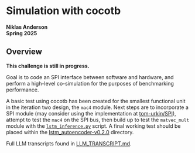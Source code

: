 # Simulation with cocotb

**Niklas Anderson**  
**Spring 2025**

## Overview

**This challenge is still in progress.**

Goal is to code an SPI interface between software and hardware, and perform a high-level co-simulation for the purposes of benchmarking performance.

A basic test using cocotb has been created for the smallest functional unit in the iteration two design, the `mac4` module. Next steps are to incorporate a SPI module (may consider using the implementation at [tom-urkin/SPI](https://github.com/tom-urkin/SPI)), attempt to test the `mac4` on the SPI bus, then build up to test the `matvec_mult` module with the [`lstm_inference.py`](../challenge-09/lstm_inference.py) script. A final working test should be placed within the [lstm_autoencoder-v0.2.0](../lstm_autoencoder-v0.2.0/) directory.

Full LLM transcripts found in [LLM_TRANSCRIPT.md](./docs/LLM_TRANSCRIPT.md).
